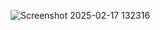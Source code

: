 
![Screenshot 2025-02-17 132316](https://github.com/user-attachments/assets/2b8316f4-4957-4a67-a0f5-1e7ec940897b)
